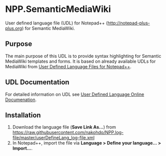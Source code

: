# NPP.SemanticMediaWiki

User defined language file (UDL) for Notepad++ (http://notepad-plus-plus.org) for Semantic MediaWiki.

## Purpose 
The main purpose of this UDL is to provide syntax highlighting for Semantic MediaWiki templates and forms. It is based on already available UDLs for MediaWiki from [User Defined Language Files for Notepad++](http://docs.notepad-plus-plus.org/index.php?title=User_Defined_Language_Files).

## UDL Documentation
For detailed information on UDL see [User Defined Language Online Documenation](http://udl20.weebly.com/index.html).

## Installation
1. Download the language file (__Save Link As...__) from https://raw.githubusercontent.com/nakohdo/NPP.log-file/master/userDefineLang_log-file.xml 
2. In Notepad++, import the file via __Language > Define your language... > Import...__.
